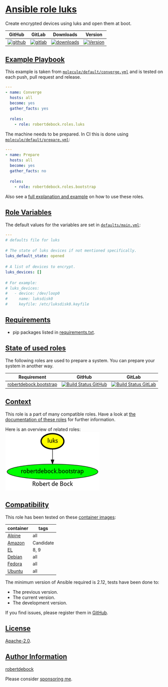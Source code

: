# [Ansible role luks](#luks)

Create encrypted devices using luks and open them at boot.

|GitHub|GitLab|Downloads|Version|
|------|------|---------|-------|
|[![github](https://github.com/robertdebock/ansible-role-luks/workflows/Ansible%20Molecule/badge.svg)](https://github.com/robertdebock/ansible-role-luks/actions)|[![gitlab](https://gitlab.com/robertdebock-iac/ansible-role-luks/badges/master/pipeline.svg)](https://gitlab.com/robertdebock-iac/ansible-role-luks)|[![downloads](https://img.shields.io/ansible/role/d/robertdebock/luks)](https://galaxy.ansible.com/robertdebock/luks)|[![Version](https://img.shields.io/github/release/robertdebock/ansible-role-luks.svg)](https://github.com/robertdebock/ansible-role-luks/releases/)|

## [Example Playbook](#example-playbook)

This example is taken from [`molecule/default/converge.yml`](https://github.com/robertdebock/ansible-role-luks/blob/master/molecule/default/converge.yml) and is tested on each push, pull request and release.

```yaml
---
- name: Converge
  hosts: all
  become: yes
  gather_facts: yes

  roles:
    - role: robertdebock.roles.luks
```

The machine needs to be prepared. In CI this is done using [`molecule/default/prepare.yml`](https://github.com/robertdebock/ansible-role-luks/blob/master/molecule/default/prepare.yml):

```yaml
---
- name: Prepare
  hosts: all
  become: yes
  gather_facts: no

  roles:
    - role: robertdebock.roles.bootstrap
```

Also see a [full explanation and example](https://robertdebock.nl/how-to-use-these-roles.html) on how to use these roles.

## [Role Variables](#role-variables)

The default values for the variables are set in [`defaults/main.yml`](https://github.com/robertdebock/ansible-role-luks/blob/master/defaults/main.yml):

```yaml
---
# defaults file for luks

# The state of luks devices if not mentioned specifically.
luks_default_state: opened

# A list of devices to encrypt.
luks_devices: []

# For example:
# luks_devices:
#   - device: /dev/loop0
#     name: luksdisk0
#     keyfile: /etc/luksdisk0.keyfile
```

## [Requirements](#requirements)

- pip packages listed in [requirements.txt](https://github.com/robertdebock/ansible-role-luks/blob/master/requirements.txt).

## [State of used roles](#state-of-used-roles)

The following roles are used to prepare a system. You can prepare your system in another way.

| Requirement | GitHub | GitLab |
|-------------|--------|--------|
|[robertdebock.bootstrap](https://galaxy.ansible.com/robertdebock/bootstrap)|[![Build Status GitHub](https://github.com/robertdebock/ansible-role-bootstrap/workflows/Ansible%20Molecule/badge.svg)](https://github.com/robertdebock/ansible-role-bootstrap/actions)|[![Build Status GitLab](https://gitlab.com/robertdebock-iac/ansible-role-bootstrap/badges/master/pipeline.svg)](https://gitlab.com/robertdebock-iac/ansible-role-bootstrap)|

## [Context](#context)

This role is a part of many compatible roles. Have a look at [the documentation of these roles](https://robertdebock.nl/) for further information.

Here is an overview of related roles:
![dependencies](https://raw.githubusercontent.com/robertdebock/ansible-role-luks/png/requirements.png "Dependencies")

## [Compatibility](#compatibility)

This role has been tested on these [container images](https://hub.docker.com/u/robertdebock):

|container|tags|
|---------|----|
|[Alpine](https://hub.docker.com/r/robertdebock/alpine)|all|
|[Amazon](https://hub.docker.com/r/robertdebock/amazonlinux)|Candidate|
|[EL](https://hub.docker.com/r/robertdebock/enterpriselinux)|8, 9|
|[Debian](https://hub.docker.com/r/robertdebock/debian)|all|
|[Fedora](https://hub.docker.com/r/robertdebock/fedora/)|all|
|[Ubuntu](https://hub.docker.com/r/robertdebock/ubuntu)|all|

The minimum version of Ansible required is 2.12, tests have been done to:

- The previous version.
- The current version.
- The development version.

If you find issues, please register them in [GitHub](https://github.com/robertdebock/ansible-role-luks/issues).

## [License](#license)

[Apache-2.0](https://github.com/robertdebock/ansible-role-luks/blob/master/LICENSE).

## [Author Information](#author-information)

[robertdebock](https://robertdebock.nl/)

Please consider [sponsoring me](https://github.com/sponsors/robertdebock).
